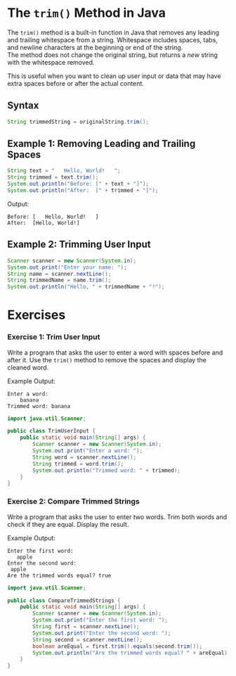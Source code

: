 # The `trim()` Method in Java

The `trim()` method is a built-in function in Java that removes any leading and trailing whitespace from a string. Whitespace includes spaces, tabs, and newline characters at the beginning or end of the string.\
The method does not change the original string, but returns a _new_ string with the whitespace removed.

This is useful when you want to clean up user input or data that may have extra spaces before or after the actual content.

## Syntax
```java
String trimmedString = originalString.trim();
```

## Example 1: Removing Leading and Trailing Spaces
```java
String text = "   Hello, World!   ";
String trimmed = text.trim();
System.out.println("Before: [" + text + "]");
System.out.println("After:  [" + trimmed + "]");
```

Output:
```
Before: [   Hello, World!   ]
After:  [Hello, World!]
```

## Example 2: Trimming User Input
```java
Scanner scanner = new Scanner(System.in);
System.out.print("Enter your name: ");
String name = scanner.nextLine();
String trimmedName = name.trim();
System.out.println("Hello, " + trimmedName + "!");
```

# Exercises

### Exercise 1: Trim User Input
Write a program that asks the user to enter a word with spaces before and after it. Use the `trim()` method to remove the spaces and display the cleaned word.

Example Output:
```
Enter a word:
    banana   
Trimmed word: banana
```

<hint title="Solution">

```java
import java.util.Scanner;

public class TrimUserInput {
    public static void main(String[] args) {
        Scanner scanner = new Scanner(System.in);
        System.out.print("Enter a word: ");
        String word = scanner.nextLine();
        String trimmed = word.trim();
        System.out.println("Trimmed word: " + trimmed);
    }
}
```

</hint>

### Exercise 2: Compare Trimmed Strings
Write a program that asks the user to enter two words. Trim both words and check if they are equal. Display the result.

Example Output:
```
Enter the first word:
   apple  
Enter the second word:
 apple
Are the trimmed words equal? true
```

<hint title="Solution">

```java
import java.util.Scanner;

public class CompareTrimmedStrings {
    public static void main(String[] args) {
        Scanner scanner = new Scanner(System.in);
        System.out.print("Enter the first word: ");
        String first = scanner.nextLine();
        System.out.print("Enter the second word: ");
        String second = scanner.nextLine();
        boolean areEqual = first.trim().equals(second.trim());
        System.out.println("Are the trimmed words equal? " + areEqual);
    }
}
```

</hint>
